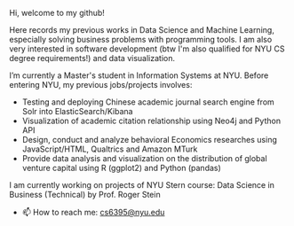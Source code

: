 Hi, welcome to my github!

Here records my previous works in Data Science and Machine Learning, especially solving business problems with programming tools. I am also very interested in software development (btw I'm also qualified for NYU CS degree requirements!) and data visualization. 

I’m currently a Master's student in Information Systems at NYU.
Before entering NYU, my previous jobs/projects involves:

<ul>
  <li> Testing and deploying Chinese academic journal search engine from Solr into ElasticSearch/Kibana
  <li> Visualization of academic citation relationship using Neo4j and Python API
  <li> Design, conduct and analyze behavioral Economics researches using JavaScript/HTML, Qualtrics and Amazon MTurk
  <li> Provide data analysis and visualization on the distribution of global venture capital using R (ggplot2) and Python (pandas)
</ul>

I am currently working on projects of NYU Stern course: Data Science in Business (Technical) by Prof. Roger Stein 
- 📫 How to reach me: cs6395@nyu.edu

<!---
ChunTingShen/ChunTingShen is a ✨ special ✨ repository because its `README.md` (this file) appears on your GitHub profile.
You can click the Preview link to take a look at your changes.
--->
